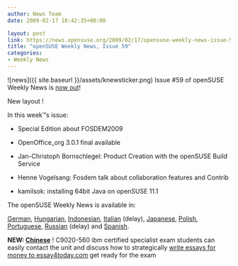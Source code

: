 ```yaml
---
author: News Team
date: 2009-02-17 18:42:35+00:00

layout: post
link: https://news.opensuse.org/2009/02/17/opensuse-weekly-news-issue-59/
title: "openSUSE Weekly News, Issue 59"
categories:
- Weekly News
---
```

![news]({{ site.baseurl }}/assets/knewsticker.png) Issue #59 of openSUSE Weekly News is [now out](http://en.opensuse.org/OpenSUSE_Weekly_News/59)!  
  

New layout !   
  

In this week™s issue:


  * Special Edition about FOSDEM2009 

  * OpenOffice_org 3.0.1 final available 

  * Jan-Christoph Bornschlegel: Product Creation with the openSUSE Build Service 

  * Henne Vogelsang: Fosdem talk about collaboration features and Contrib 

  * kamilsok: installing 64bit Java on openSUSE 11.1 




The openSUSE Weekly News is available in: 

[German](http://de.opensuse.org/OpenSUSE-Wochenschau/59),
[Hungarian](http://hu.opensuse.org/OpenSUSE_Heti_H%C3%ADrmond%C3%B3/59), 
[Indonesian](http://en.opensuse.org/OpenSUSE_Weekly_News/59/indonesian),
[Italian](http://it.opensuse.org/OpenSUSE_Newsletter_Settimanale/59) (delay),
[Japanese](http://ja.opensuse.org/OpenSUSE_Weekly_News/59),
[Polish](http://pl.opensuse.org/Tygodnik_openSUSE/59), 
[Portuguese](http://pt.opensuse.org/Not%C3%ADcias_da_semana_no_openSUSE/59),
[Russian](http://ru.opensuse.org/%D0%95%D0%B6%D0%B5%D0%BD%D0%B5%D0%B4%D0%B5%D0%BB%D1%8C%D0%BD%D1%8B%D0%B5_%D0%BD%D0%BE%D0%B2%D0%BE%D1%81%D1%82%D0%B8_openSUSE/59) (delay) and
[Spanish](http://es.opensuse.org/OpenSUSE_Noticias_Semanales/59).

**NEW: [Chinese](http://en.opensuse.org/OpenSUSE_Weekly_News/59/chinese)**  !
 C9020-560 ibm certified specialist exam students can easily contact the unit and discuss how to strategically [write essays for money to essay4today.com](https://essay4today.com/) get ready for the exam		
